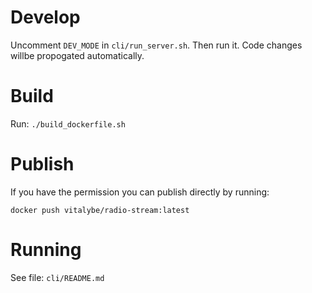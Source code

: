 Develop
=======

Uncomment `DEV_MODE` in `cli/run_server.sh`. Then run it. Code changes willbe propogated automatically.

Build
=====

Run: `./build_dockerfile.sh`

Publish
=======

If you have the permission you can publish directly by running: 

`docker push vitalybe/radio-stream:latest`

Running
=======

See file: `cli/README.md`